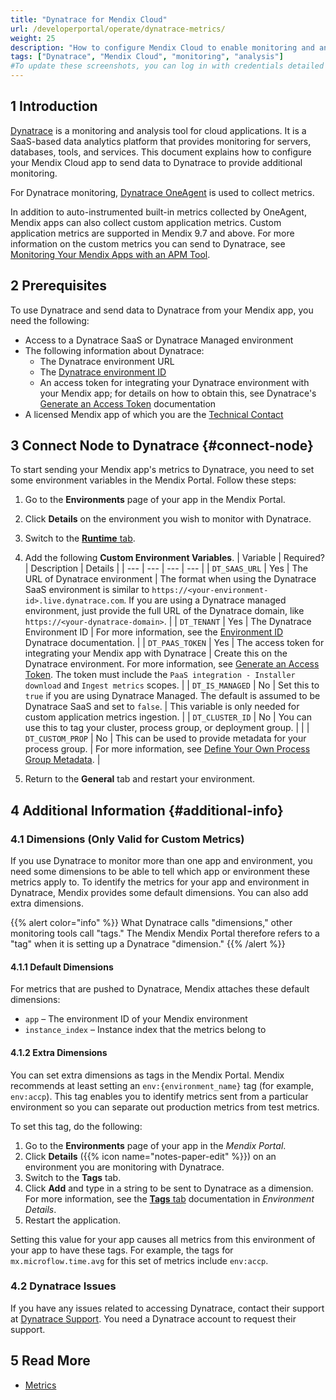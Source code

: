 ```yaml
---
title: "Dynatrace for Mendix Cloud"
url: /developerportal/operate/dynatrace-metrics/
weight: 25
description: "How to configure Mendix Cloud to enable monitoring and analysis with Dynatrace."
tags: ["Dynatrace", "Mendix Cloud", "monitoring", "analysis"]
#To update these screenshots, you can log in with credentials detailed in How to Update Screenshots Using Team Apps.
---
```


## 1 Introduction

[Dynatrace](https://www.dynatrace.com/) is a monitoring and analysis tool for cloud applications. It is a SaaS-based data analytics platform that provides monitoring for servers, databases, tools, and services. This document explains how to configure your Mendix Cloud app to send data to Dynatrace to provide additional monitoring.

For Dynatrace monitoring, [Dynatrace OneAgent](https://www.dynatrace.com/platform/oneagent/) is used to collect metrics.

In addition to auto-instrumented built-in metrics collected by OneAgent, Mendix apps can also collect custom application metrics. Custom application metrics are supported in Mendix 9.7 and above. For more information on the custom metrics you can send to Dynatrace, see [Monitoring Your Mendix Apps with an APM Tool](/developerportal/operate/monitoring-with-apm/).

## 2 Prerequisites

To use Dynatrace and send data to Dynatrace from your Mendix app, you need the following:

* Access to a Dynatrace SaaS or Dynatrace Managed environment
* The following information about Dynatrace:
    * The Dynatrace environment URL
    * The [Dynatrace environment ID](https://www.dynatrace.com/support/help/get-started/monitoring-environment/environment-id)
    * An access token for integrating your Dynatrace environment with your Mendix app; for details on how to obtain this, see Dynatrace's [Generate an Access Token](https://www.dynatrace.com/support/help/get-started/access-tokens#create-api-token) documentation
* A licensed Mendix app of which you are the [Technical Contact](/developerportal/general/app-roles/#technical-contact)

## 3 Connect Node to Dynatrace {#connect-node}

To start sending your Mendix app's metrics to Dynatrace, you need to set some environment variables in the Mendix Portal. Follow these steps:

1. Go to the **Environments** page of your app in the Mendix Portal.
2. Click **Details** on the environment you wish to monitor with Dynatrace. 
3. Switch to the [**Runtime** tab](/developerportal/deploy/environments-details/#runtime-tab).
4. Add the following **Custom Environment Variables**.
    | Variable | Required? | Description | Details |
    | --- | --- | --- | --- |
    | `DT_SAAS_URL` | Yes | The URL of Dynatrace environment | The format when using the Dynatrace SaaS environment is similar to `https://<your-environment-id>.live.dynatrace.com`. If you are using a Dynatrace managed environment, just provide the full URL of the Dynatrace domain, like  `https://<your-dynatrace-domain>`. |
    | `DT_TENANT` | Yes | The Dynatrace Environment ID | For more information, see the [Environment ID](https://www.dynatrace.com/support/help/get-started/monitoring-environment/environment-id) Dynatrace documentation. |
    | `DT_PAAS_TOKEN` | Yes | The access token for integrating your Mendix app with Dynatrace | Create this on the Dynatrace environment. For more information, see [Generate an Access Token](https://www.dynatrace.com/support/help/get-started/access-tokens#create-api-token). The token must include the `PaaS integration - Installer download` and `Ingest metrics` scopes. |
    | `DT_IS_MANAGED` | No | Set this to `true` if you are using Dynatrace Managed. The default is assumed to be Dynatrace SaaS and set to `false`. | This variable is only needed for custom application metrics ingestion. |
    | `DT_CLUSTER_ID` | No | You can use this to tag your cluster, process group, or deployment group. | |
    | `DT_CUSTOM_PROP` | No | This can be used to provide metadata for your process group. | For more information, see [Define Your Own Process Group Metadata](https://www.dynatrace.com/support/help/platform-modules/infrastructure-monitoring/process-groups/configuration/define-your-own-process-group-metadata). |

5. Return to the **General** tab and restart your environment.

## 4 Additional Information {#additional-info}

### 4.1 Dimensions (Only Valid for Custom Metrics)

If you use Dynatrace to monitor more than one app and environment, you need some dimensions to be able to tell which app or environment these metrics apply to. To identify the metrics for your app and environment in Dynatrace, Mendix provides some default dimensions. You can also add extra dimensions.

{{% alert color="info" %}}
What Dynatrace calls "dimensions," other monitoring tools call "tags." The Mendix Mendix Portal therefore refers to a "tag" when it is setting up a Dynatrace "dimension."
{{% /alert %}}

#### 4.1.1 Default Dimensions

For metrics that are pushed to Dynatrace, Mendix attaches these default dimensions:

* `app` – The environment ID of your Mendix environment
* `instance_index` – Instance index that the metrics belong to

#### 4.1.2 Extra Dimensions

You can set extra dimensions as tags in the Mendix Portal. Mendix recommends at least setting an `env:{environment_name}` tag (for example, `env:accp`). This tag enables you to identify metrics sent from a particular environment so you can separate out production metrics from test metrics. 

To set this tag, do the following:

1. Go to the **Environments** page of your app in the *Mendix Portal*.
2. Click **Details** ({{% icon name="notes-paper-edit" %}}) on an environment you are monitoring with Dynatrace. 
3. Switch to the **Tags** tab.
4. Click **Add** and type in a string to be sent to Dynatrace as a dimension. For more information, see the [**Tags** tab](/developerportal/deploy/environments-details/#tags) documentation in *Environment Details*.
5. Restart the application.

Setting this value for your app causes all metrics from this environment of your app to have these tags. For example, the tags for `mx.microflow.time.avg` for this set of metrics include `env:accp`.

### 4.2 Dynatrace Issues

If you have any issues related to accessing Dynatrace, contact their support at [Dynatrace Support](https://one.dynatrace.com/hc/en-us/requests). You need a Dynatrace account to request their support.

## 5 Read More

* [Metrics](/developerportal/operate/metrics/)
